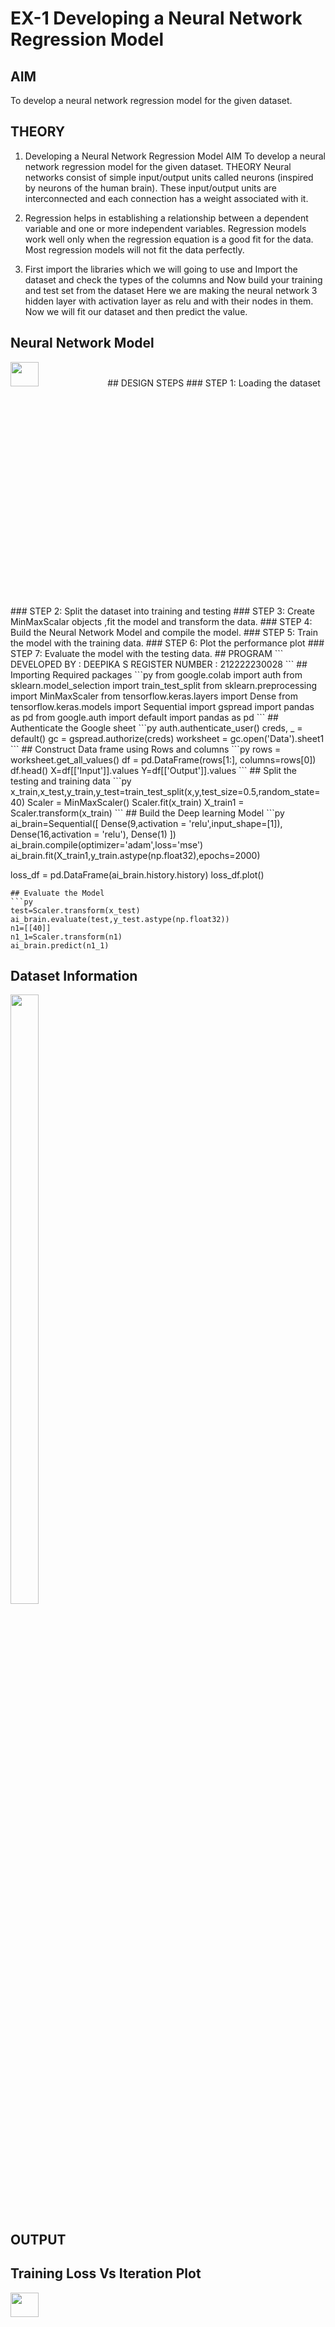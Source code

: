 # EX-1 Developing a Neural Network Regression Model

## AIM

To develop a neural network regression model for the given dataset.

## THEORY

1) Developing a Neural Network Regression Model AIM To develop a neural network regression model for the given dataset. THEORY Neural networks consist of simple input/output units called neurons (inspired by neurons of the human brain). These input/output units are interconnected and each connection has a weight associated with it.

2) Regression helps in establishing a relationship between a dependent variable and one or more independent variables. Regression models work well only when the regression equation is a good fit for the data. Most regression models will not fit the data perfectly.

3) First import the libraries which we will going to use and Import the dataset and check the types of the columns and Now build your training and test set from the dataset Here we are making the neural network 3 hidden layer with activation layer as relu and with their nodes in them. Now we will fit our dataset and then predict the value.

## Neural Network Model

<img height=10% width=30% src ="https://github.com/user-attachments/assets/8da4c1b3-21da-49c2-8b12-44bc1fab22f2">
## DESIGN STEPS
### STEP 1:
Loading the dataset
### STEP 2:
Split the dataset into training and testing
### STEP 3:
Create MinMaxScalar objects ,fit the model and transform the data.
### STEP 4:
Build the Neural Network Model and compile the model.
### STEP 5:
Train the model with the training data.
### STEP 6:
Plot the performance plot
### STEP 7:
Evaluate the model with the testing data.
## PROGRAM
```
DEVELOPED BY : DEEPIKA S
REGISTER NUMBER : 212222230028
```
## Importing Required packages
```py
from google.colab import auth
from sklearn.model_selection import train_test_split
from sklearn.preprocessing import MinMaxScaler
from tensorflow.keras.layers import Dense
from tensorflow.keras.models import Sequential
import gspread
import pandas as pd
from google.auth import default
import pandas as pd
```
## Authenticate the Google sheet
```py
auth.authenticate_user()
creds, _ = default()
gc = gspread.authorize(creds)
worksheet = gc.open('Data').sheet1
```
## Construct Data frame using Rows and columns
```py
rows = worksheet.get_all_values()
df = pd.DataFrame(rows[1:], columns=rows[0])
df.head()
X=df[['Input']].values
Y=df[['Output']].values
```
## Split the testing and training data
```py
x_train,x_test,y_train,y_test=train_test_split(x,y,test_size=0.5,random_state=40)
Scaler = MinMaxScaler()
Scaler.fit(x_train)
X_train1 = Scaler.transform(x_train)
```
## Build the Deep learning Model
```py
ai_brain=Sequential([
    Dense(9,activation = 'relu',input_shape=[1]),
    Dense(16,activation = 'relu'),
    Dense(1)
])
ai_brain.compile(optimizer='adam',loss='mse')
ai_brain.fit(X_train1,y_train.astype(np.float32),epochs=2000)

loss_df = pd.DataFrame(ai_brain.history.history)
loss_df.plot()
```
## Evaluate the Model
```py
test=Scaler.transform(x_test)
ai_brain.evaluate(test,y_test.astype(np.float32))
n1=[[40]]
n1_1=Scaler.transform(n1)
ai_brain.predict(n1_1)
```
## Dataset Information

<img height=50% width=30% src ="https://github.com/user-attachments/assets/5b40d825-7d79-4ee4-9009-b6c5ad55429">

## OUTPUT

## Training Loss Vs Iteration Plot
<img height=10% width=30% src ="https://github.com/user-attachments/assets/49f934a3-bb98-430f-acbf-3f33343e7e22">

## Test Data Root Mean Squared Error

<img height=10% width=30% src ="https://github.com/user-attachments/assets/8bf23390-1cef-4d5a-878b-1dfabf5e0069">

## New Sample Data Prediction

<img height=10% width=30% src ="https://github.com/user-attachments/assets/e33e6792-1013-47b4-8e8e-c6c575922d89">

## RESULT
Thus a Neural network for Regression model is Implemented
